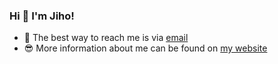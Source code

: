 ### Hi 👋 I'm Jiho!

- 📩 The best way to reach me is via [email](mailto:jihochoi@yonsei.ac.kr)
- 😎 More information about me can be found on [my website](https://jihochoiii.github.io/)
